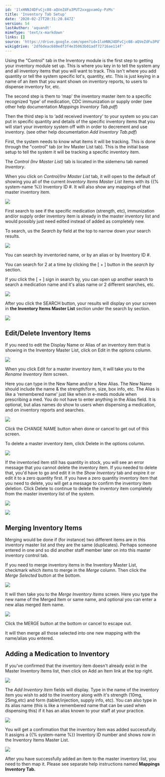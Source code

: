 ```yaml
---
id: '1lxHNNJ4DFvCjc08-aQVeZdFu3PUT2xxgpxamGy-PzMs'
title: 'Inventory Tab Setup'
date: '2020-02-27T20:31:20.847Z'
version: 54
lastAuthor: 'aquandt'
mimeType: 'text/x-markdown'
links: []
source: 'https://drive.google.com/open?id=1lxHNNJ4DFvCjc08-aQVeZdFu3PUT2xxgpxamGy-PzMs'
wikigdrive: '2df6deac680edf3f4e35063b01adf72716ae114f'
---
```

Using the "Control" tab in the Inventory module is the first step to getting your inventory module set up. This is where you key in to tell the system any and all inventory items that you will want to track. This isn't where you add quantity or tell the system specific lot's, quantity, etc. This is just keying in a name of an item that you want shown on inventory reports, to users to dispense inventory for, etc.

The second step is them to ‘map' the inventory master item to a specific recognized ‘type' of medication, CDC immunization or supply order (see other help documentation *Mappings Inventory Tab.pdf*)

Then the third step is to ‘add received inventory' to your system so you can put in specific quantity and details of the specific inventory items that you will start your inventory system off with in order to decrement and use inventory. (see other help documentation *Add Inventory Tab.pdf*)

First, the system needs to know what items it will be tracking. This is done through the "control" tab (or Inv Master List tab). This is the initial base setup to tell the system it will be tracking a specific inventory item.

The *Control (Inv Master List)* tab is located in the sidemenu tab named *Inventory*.

When you click on *Control/Inv Master List* tab, it will open to the default of showing you all of the current *Inventory Items Master List* items with its {{% system-name %}} Inventory ID #. It will also show any mappings of that master inventory item.

![](../inventory-tab-setup.assets/7b512e8c71eca76a8f6395f7238d91ef.png)

First search to see if the specific medication (strength, etc), immunization and/or supply order inventory item is already in the master inventory list and would possibly just need edited instead of added as completely new.

To search, us the *Search by* field at the top to narrow down your search results.

![](../inventory-tab-setup.assets/0ef22408eaa26acb51c812c98148e857.png)

You can search by inventoried name, or by an alias or by Inventory ID #.

You can search for 2 at a time by clicking the [ + ] button in the *search by* section.

If you click the [ + ] sign in search by, you can open up another search to search a medication name and it's alias name or 2 different searches, etc.

![](../inventory-tab-setup.assets/d8ea3dd5be1feb9f2658d00936757c13.png)

After you click the SEARCH button, your results will display on your screen in **the Inventory Items Master List** section under the search by section.

![](../inventory-tab-setup.assets/5621773935984fc6a553543d2e56c480.png)

## Edit/Delete Inventory Items

If you need to edit the Display Name or Alias of an inventory item that is showing in the Inventory Master List, click on Edit in the options column.

![](../inventory-tab-setup.assets/fa5e03c538a1c880a44e8f37959cc35f.png)

When you click Edit for a master inventory item, it will take you to the *Rename Inventory Item* screen.

Here you can type in the New Name and/or a New Alias. The New Name should include the name & the strength/form, size, box info, etc. The Alias is like a ‘remembered name' just like when in e-meds module when prescribing a med. You do not have to enter anything in the Alias field. It is optional, but alias names do show to users when dispensing a medication, and on inventory reports and searches.

![](../inventory-tab-setup.assets/a223e93feea47f14b33e8aee6bf1f8ac.png)

Click the CHANGE NAME button when done or cancel to get out of this screen.

To delete a master inventory item, click Delete in the options column.

![](../inventory-tab-setup.assets/1c413c7dc4eff8e6124858acd7c36cae.png)

If the inventoried item still has quantity in stock, you will see an error message that you cannot delete the inventory item. If you needed to delete that, you'd have to go and edit it in the *Show Inventory* tab and expire it or edit it to a zero quantity first. If you have a zero quantity inventory item that you need to delete, you will get a message to confirm the inventory item deletion. Click Delete to continue to delete the inventory item completely from the master inventory list of the system.

![](../inventory-tab-setup.assets/bd2b89142c4e08d4a253e6f766bdd177.png)

![](../inventory-tab-setup.assets/90820dc231582162138f03f200ee0d5e.png)

## Merging Inventory Items

Merging would be done if (for instance) two different items are in this inventory master list and they are the same (duplicates). Perhaps someone entered in one and so did another staff member later on into this master inventory control tab.

If you need to merge inventory items in the Inventory Master List, checkmark which items to merge in the *Merge* column. Then click the *Merge Selected* button at the bottom.

![](../inventory-tab-setup.assets/9a2e38c3e85d676c274dc88ce05e616b.png)

It will then take you to the *Merge Inventory Items* screen. Here you type the new name of the Merged Item or same name, and optional you can enter a new alias merged item name.

![](../inventory-tab-setup.assets/270936d00409fc296383797173713aea.png)

Click the MERGE button at the bottom or cancel to escape out.

It will then merge all those selected into one new mapping with the name/alias you entered.

## Adding a Medication to Inventory

If you've confirmed that the inventory item doesn't already exist in the Master Inventory Items list, then click on Add an Item link at the top right.

![](../inventory-tab-setup.assets/b0b5601b7d5983207f069990ce675b15.png)

The *Add Inventory Item* fields will display. Type in the name of the inventory item you wish to add to the inventory along with it's strength (10mg, 25mg,etc) and form (tablet/injection, supply info, etc). You can also type in its alias name (this is like a remembered name that can be used when dispensing this) if it has an alias known to your staff at your practice.

![](../inventory-tab-setup.assets/c2f63de3c83e0328babed00db7c0859e.png)

You will get a confirmation that the inventory item was added successfully. It assigns a {{% system-name %}} Inventory ID number and shows now in the Inventory Items Master List.

![](../inventory-tab-setup.assets/9e766c840ed7ed1f2551ba749cf30bef.png)

After you have successfully added an item to the master inventory list, you need to then map it. Please see separate help instructions named **Mappings Inventory Tab.**
